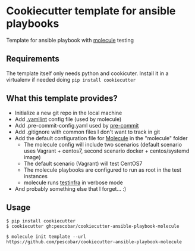 # Cookiecutter template for ansible playbooks

Template for ansible playbook with [molecule](https://molecule.readthedocs.io/en/latest/) testing

## Requirements

The template itself only needs python and cookicuter. Install it in a virtualenv if needed doing `pip install cookiecutter`

## What this template provides?

* Initialize a new git repo in the local machine
* Add [.yamllint](https://github.com/adrienverge/yamllint) config file (used by molecule)
* Add .pre-commit-config.yaml used by [pre-commit](http://pre-commit.com/)
* Add .gitignore with common files I don't want to track in git
* Add the default configuration file for [Molecule](http://molecule.readthedocs.io) in the "molecule" folder
  * The molecule config will include two scenarios (default scenario uses Vagrant + centos7, second scenario docker + centos/systemd image)
  * The default scenario (Vagrant) will test CentOS7
  * The molecule playbooks are configured to run as root in the test instances
  * molecule runs [testinfra](https://testinfra.readthedocs.io) in verbose mode
* And probably something else that I forget... :)

## Usage

```
$ pip install cookiecutter
$ cookiecutter gh:pescobar/cookiecutter-ansible-playbook-molecule
```

```
$ molecule init template --url https://github.com/pescobar/cookiecutter-ansible-playbook-molecule
```

